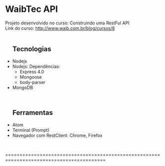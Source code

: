 WaibTec API
===========

Projeto desenvolvido no curso: Construindo uma RestFul API
<br>
Link do curso: <a href="http://www.waib.com.br/blog/cursos/8">http://www.waib.com.br/blog/cursos/8</a>
<br>
<br>
<ul>
  <h2>Tecnologias</h2>
  <li>Nodejs</li>
  <li>Nodejs: Dependências:
    <ul>
      <li>Express 4.0</li>
      <li>Mongoose</li>
      <li>body-parser</li>
    </ul>
  </li>
  <li>MongoDB</li>
</ul>
<br>
<ul>
  <h2>Ferramentas</h2>
  <li>Atom</li>
  <li>Terminal (Prompt)</li>
  <li>Navegador com RestClient: Chrome, Firefox</li>
</ul>
<br>
<p>=========================================================================================</p>
<br>


